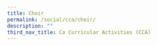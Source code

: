 ```yaml
---
title: Choir
permalink: /social/cca/choir/
description: ""
third_nav_title: Co Curricular Activities (CCA)
---
```

